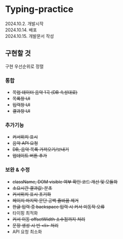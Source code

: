# Typing-practice
2024.10.2. 개발시작   
2024.10.14. 배포    
2024.10.15. 개발문서 작성   

## 구현할 것
구현 우선순위로 정렬

### 통합
- ~~목업 데이터 음악 1곡 (DB 속성대로)~~
- ~~목록창 UI~~
- ~~입력창 UI~~
- ~~결과창 UI~~

### 추가기능
- ~~커서위치 표시~~
- ~~음악 API 요청~~
- ~~DB, 음악 목록 가져오기/보내기~~
- ~~업데이트 버튼 추가~~

### 보완 & 수정
- ~~className, DOM visible 여부 확인 코드 개선 및 모듈화~~
- ~~소요시간 결과값: 분초~~
- ~~커서위치 표시 초기화~~
- ~~페이지 마지막 문단 공백 줄바꿈 제거~~
- ~~한글 입력 중 backspace 입력 시 커서 미동작 오류~~
- 타이핑 최적화
- ~~커서 이동 offsetWidth 소수점까지 처리~~
- ~~문장 생성 시 빈 \<li> 처리~~
- API 요청 최소화